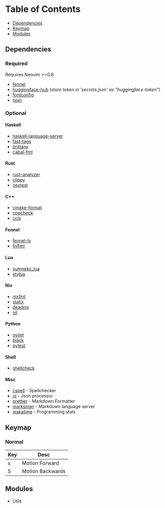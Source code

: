 # Table of Contents

<!--toc:start-->
- [Dependencies](#dependencies)
- [Keymap](#keymap)
- [Modules](#modules)
<!--toc:end-->

## Dependencies

### Required

Requires Neovim >=0.8

- [fennel](https://fennel-lang.org/)
- [huggingface-hub](https://huggingface.co/welcome) (_store token in 'secrets.json' as "huggingface-token"_)
- [fontconfig](https://www.freedesktop.org/wiki/Software/fontconfig/)
- [npm](https://www.npmjs.com/)

### Optional

#### Haskell

- [haskell-language-server](https://github.com/haskell/haskell-language-server)
- [fast-tags](https://hackage.haskell.org/package/fast-tags)
- [brittany](https://hackage.haskell.org/package/brittany)
- [cabal-fmt](https://hackage.haskell.org/package/cabal-fmt)

#### Rust

- [rust-analyzer](https://rust-analyzer.github.io/)
- [clippy](https://github.com/rust-lang/rust-clippy)
- [nextest](https://github.com/nextest-rs/nextest)

#### C++

- [cmake-format](https://github.com/cheshirekow/cmake_format)
- [cppcheck](https://cppcheck.sourceforge.io/)
- [ccls](https://github.com/MaskRay/ccls)

#### Fennel

- [fennel-ls](https://sr.ht/~xerool/fennel-ls/)
- [fnlfmt](https://git.sr.ht/~technomancy/fnlfmt)

#### Lua

- [sumneko_lua](https://github.com/sumneko/lua-language-server/wiki)
- [stylua](https://github.com/johnnymorganz/stylua)

#### Nix

- [nixfmt](https://hackage.haskell.org/package/nixfmt)
- [statix](https://github.com/nerdypepper/statix)
- [deadnix](https://github.com/astro/deadnix)
- [nil](https://github.com/oxalica/nil)

#### Python

- [pylint](https://pylint.pycqa.org/en/latest/)
- [black](https://github.com/psf/black)
- [pytest](https://docs.pytest.org/en/7.2.x/)

#### Shell

- [shellcheck](https://hackage.haskell.org/package/ShellCheck)

#### Misc

- [cspell](https://github.com/streetsidesoftware/cspell) - Spellchecker
- [jq](https://github.com/stedolan/jq) - Json processor
- [prettier](https://prettier.io/) - Markdown Formatter
- [marksman](https://github.com/artempyanykh/marksman) - Markdown language server
- [wakatime](https://wakatime.com) - Programming stats

## Keymap

### Normal

| Key | Desc             |
| --- | ---------------- |
| s   | Motion Forward   |
| S   | Motion Backwards |

## Modules

- Utils
